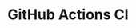 # GitHub Actions CI













































































































































































































































































































































































































































































































































































































































































































































































































































































































































































































































































































































































































































































































